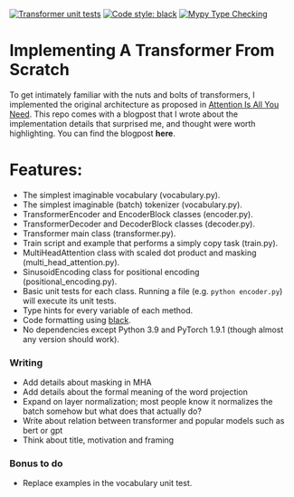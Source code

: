[![Transformer unit tests](https://github.com/jsbaan/transformer-from-scratch/actions/workflows/unit-tests.yml/badge.svg)](https://github.com/jsbaan/transformer-from-scratch/actions/workflows/unit-tests.yml)
<a href="https://github.com/psf/black"><img alt="Code style: black" src="https://img.shields.io/badge/code%20style-black-000000.svg"></a>
[![Mypy Type Checking](https://github.com/jsbaan/transformer-from-scratch/actions/workflows/mypy-type-checking.yml/badge.svg)](https://github.com/jsbaan/transformer-from-scratch/actions/workflows/mypy-type-checking.yml)

# Implementing A Transformer From Scratch
To get intimately familiar with the nuts and bolts of transformers, I implemented the original architecture as proposed in [Attention Is All You Need](https://arxiv.org/abs/1706.03762). This repo comes with a blogpost that I wrote about the implementation details that surprised me, and thought were worth highlighting. You can find the blogpost **here**.

# Features:
- The simplest imaginable vocabulary (vocabulary.py).
- The simplest imaginable (batch) tokenizer (vocabulary.py).
- TransformerEncoder and EncoderBlock classes (encoder.py).
- TransformerDecoder and DecoderBlock classes (decoder.py).
- Transformer main class (transformer.py).
- Train script and example that performs a simply copy task (train.py).
- MultiHeadAttention class with scaled dot product and masking (multi_head_attention.py).
- SinusoidEncoding class for positional encoding (positional_encoding.py).
- Basic unit tests for each class. Running a file (e.g. `python encoder.py`) will execute its unit tests.
- Type hints for every variable of each method. 
- Code formatting using [black](https://github.com/psf/black).
- No dependencies except Python 3.9 and PyTorch 1.9.1 (though almost any version should work).

### Writing
- Add details about masking in MHA
- Add details about the formal meaning of the word projection
- Expand on layer normalization; most people know it normalizes the batch somehow but what does that actually do?
- Write about relation between transformer and popular models such as bert or gpt
- Think about title, motivation and framing

### Bonus to do
- Replace examples in the vocabulary unit test.